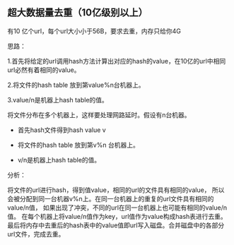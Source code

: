## 超大数据量去重（10亿级别以上）

有10 亿个url，每个url大小小于56B，要求去重，内存只给你4G

思路：

1.首先将给定的url调用hash方法计算出对应的hash的value，在10亿的url中相同url必然有着相同的value。

2.将文件的hash table 放到第value%n台机器上。

3.value/n是机器上hash table的值。

将文件分布在多个机器上，这样要处理网路延时。假设有n台机器。
- 首先hash文件得到hash value v

- 将文件的hash table 放到第v%n 台机器上。

- v/n是机器上hash table的值。

分析：

将文件的url进行hash，得到值value，相同的url的文件具有相同的value，
所以会被分配到同一台机器v%n上。在同一台机器上的重复的url文件具有相同的value/n值，
如果出现了冲突，不同的url在同一台机器上也可能有相同的value/n值。
在每个机器上将value/n值作为key，url值作为value构成hash表进行去重。
最后将内存中去重后的hash表中的value值即url写入磁盘。合并磁盘中的各部分url文件，完成去重。



























